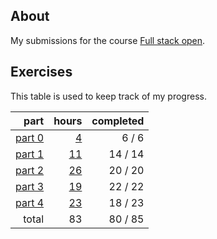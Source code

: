 ## About

My submissions for the course [Full stack open](https://fullstackopen.com/en/).

## Exercises

This table is used to keep track of my progress.

|                       part |                 hours | completed |
| -------------------------: | --------------------: | --------: |
| [part 0](exercises/part00) |  [4](hours.md#part-0) |    6 /  6 |
| [part 1](exercises/part01) | [11](hours.md#part-1) |   14 / 14 |
| [part 2](exercises/part02) | [26](hours.md#part-2) |   20 / 20 |
| [part 3](exercises/part03) | [19](hours.md#part-3) |   22 / 22 |
| [part 4](exercises/part04) | [23](hours.md#part-4) |   18 / 23 |
|                      total |                    83 |   80 / 85 |
